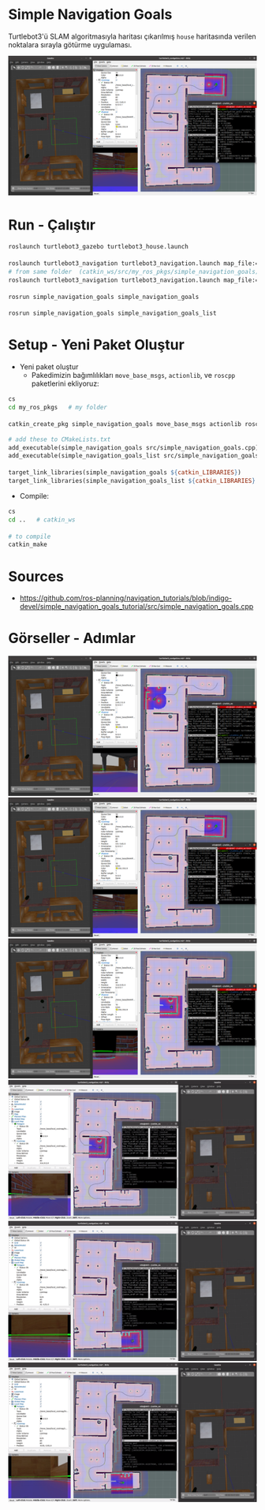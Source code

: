 # Simple Navigation Goals
Turtlebot3'ü SLAM algoritmasıyla haritası çıkarılmış `house` haritasında verilen noktalara sırayla götürme uygulaması.

![image](imgs/2_goes_to_A_to_B.png)

# Run - Çalıştır

```bash
roslaunch turtlebot3_gazebo turtlebot3_house.launch

roslaunch turtlebot3_navigation turtlebot3_navigation.launch map_file:=$HOME/house.yaml
# from same folder  (catkin_ws/src/my_ros_pkgs/simple_navigation_goals)
roslaunch turtlebot3_navigation turtlebot3_navigation.launch map_file:=/home/ekiz/catkin_ws/src/my_ros_pkgs/simple_navigation_goals/house.yaml

rosrun simple_navigation_goals simple_navigation_goals

rosrun simple_navigation_goals simple_navigation_goals_list
```

# Setup - Yeni Paket Oluştur

- Yeni paket oluştur
  - Pakedimizin bağımlılıkları `move_base_msgs`, `actionlib`, ve `roscpp` paketlerini ekliyoruz:

```bash
cs
cd my_ros_pkgs   # my folder

catkin_create_pkg simple_navigation_goals move_base_msgs actionlib roscpp tf
```


```makefile
# add these to CMakeLists.txt
add_executable(simple_navigation_goals src/simple_navigation_goals.cpp)
add_executable(simple_navigation_goals_list src/simple_navigation_goals_list.cpp)

target_link_libraries(simple_navigation_goals ${catkin_LIBRARIES})
target_link_libraries(simple_navigation_goals_list ${catkin_LIBRARIES}
```

- Compile:
```bash
cs
cd ..   # catkin_ws

# to compile
catkin_make
```


# Sources
- https://github.com/ros-planning/navigation_tutorials/blob/indigo-devel/simple_navigation_goals_tutorial/src/simple_navigation_goals.cpp

# Görseller - Adımlar

![image](imgs/1_goes_to_A.png)
![image](imgs/2_goes_to_A_to_B.png)
![image](imgs/3_came_B.png)
![image](imgs/4_goes_B_to_C.png)
![image](imgs/5_came_C.png)
![image](imgs/6_goes_C_to_A.png)